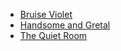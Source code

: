 * [Bruise Violet](Bruise%20Violet)
* [Handsome and Gretal](Handsome%20and%20Gretal)
* [The Quiet Room](The%20Quiet%20Room)